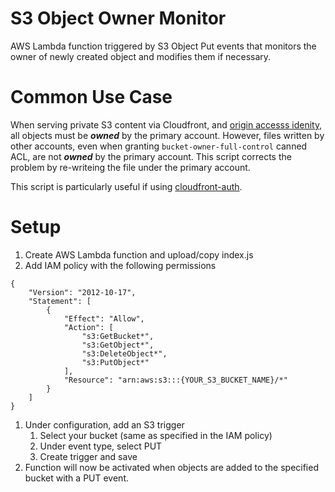 # S3 Object Owner Monitor
AWS Lambda function triggered by S3 Object Put events that monitors the owner of newly created object and modifies them if necessary.

# Common Use Case
When serving private S3 content via Cloudfront, and [origin accesss idenity](https://docs.aws.amazon.com/AmazonCloudFront/latest/DeveloperGuide/private-content-restricting-access-to-s3.html), all objects must be *__owned__* by the primary account. However, files written by other accounts, even when granting `bucket-owner-full-control` canned ACL, are not *__owned__* by the primary account. This script corrects the problem by re-writeing the file under the primary account.

This script is particularly useful if using [cloudfront-auth](https://github.com/Widen/cloudfront-auth).

# Setup
1. Create AWS Lambda function and upload/copy index.js
1. Add IAM policy with the following permissions
```
{
    "Version": "2012-10-17",
    "Statement": [
        {
            "Effect": "Allow",
            "Action": [
                "s3:GetBucket*",
                "s3:GetObject*",
                "s3:DeleteObject*",
                "s3:PutObject*"
            ],
            "Resource": "arn:aws:s3:::{YOUR_S3_BUCKET_NAME}/*"
        }
    ]
}
```
1. Under configuration, add an S3 trigger
    1. Select your bucket (same as specified in the IAM policy)
    1. Under event type, select PUT
    1. Create trigger and save
1. Function will now be activated when objects are added to the specified bucket with a PUT event.

